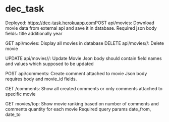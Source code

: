 # dec_task
Deployed:
https://dec-task.herokuapp.com
​POST api/movies:
Download movie data from external api and save it in database.
Required json body fields: 
title
additionally
year

GET api/movies:
Display all movies in database
DELETE api/movies/<movie-id>/:
Delete movie

UPDATE api/movies/<movie-id>/:
Update Movie
Json body should contain field names and values which supposed to be updated

POST api/comments:
Create comment attached to movie
Json body requires body and movie_id fields.

GET /comments:
Show all created comments or only comments attached to specific movie

GET movies/top:
Show movie ranking based on number of comments
and comments quantity for each movie
Required query params date_from, date_to
